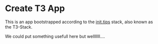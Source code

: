 # Create T3 App

This is an app bootstrapped according to the [init.tips](https://init.tips) stack, also known as the T3-Stack.

We could put something usefull here but welllllll....
